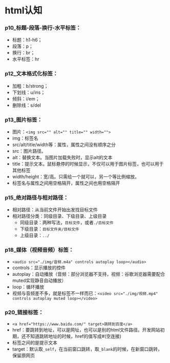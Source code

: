 # html认知

### p10_标题-段落-换行-水平标签：
- 标题：h1-h6；
- 段落：p；
- 换行：br；
- 水平标签：hr
### p12_文本格式化标签：
- 加粗：b/strong；
- 下划线：u/ins；
- 倾斜：i/em；
- 删除线：s/del
### p13_图片标签：
- 图片：`<img src="" alt="" title="" width="">`
- img：标签名
- src/alt/title/width等：属性，属性之间没有顺序之分
- src：图片路径。
- alt：替换文本。当图片加载失败时，显示alt的文本
- title：提示文本。鼠标悬停的时候显示，不仅可以用于图片标签，也可以用于其他标签
- width/height：宽/高。只需给一个就可以，另一个等比例缩放。
- 标签名与属性之间用空格隔开，属性之间也用空格隔开
### p15_绝对路径与相对路径：
- 相对路径：从当前文件开始出发找目标文件
- 相对路径分类：同级目录、下级目录、上级目录
    - 同级目录：两种写法，`目标文件`，或者`./目标文件`
    - 下级目录：`目标文件夹/目标文件`
    - 上级目录：`../`
### p18_媒体（视频音频）标签：
- `<audio src="./img/音频.m4a" controls autoplay loop></audio>`
- controls：显示播放的控件
- autoplay：自动播放（音频：部分浏览器不支持，视频：谷歌浏览器需要配合muted实现静音自动播放）
- loop：循环播放
- 视频与音频差不多，就是标签不一样而已：`<video src="./img/视频.mp4" controls autoplay muted loop></video>`
### p20_链接标签：
- `<a href="https://www.baidu.com/" target>跳转到百度</a>`
- href：要跳转到地址，可以是网址，也可以是别的html文件路径。开发网站初期，还不知道跳转地址的时候，href的值写成#(空连接)
- 标签之间的是提示文本
- target：默认取`_self`，在当前窗口跳转，取`_blank`的时候，在新窗口跳转，保留原网页